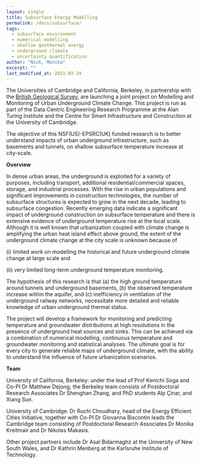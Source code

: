 ```yaml
---
layout: single
title: Subsurface Energy Modelling
permalink: /docs/subsurface/
tags:
  - subsurface environment
  - numerical modelling
  - shallow geothermal energy
  - underground climate
  - uncertainty quantification
author: "Nick, Monika"
excerpt: ""
last_modified_at: 2021-03-29
---
```



The Universities of Cambridge and California, Berkeley, in partnership with the [British Geological Survey](https://www.bgs.ac.uk/), are launching a joint project on Modelling and Monitoring of Urban Underground Climate Change. This project is run as part of the Data Centric Engineering Research Programme at the Alan Turing Institute and the Centre for Smart Infrastructure and Construction at the University of Cambridge.

The objective of this NSF(US)-EPSRC(UK) funded research is to better understand impacts of urban underground infrastructure, such as basements and tunnels, on shallow subsurface temperature increase at city-scale.

 

**Overview**

In dense urban areas, the underground is exploited for a variety of purposes, including transport, additional residential/commercial spaces, storage, and industrial processes. With the rise in urban populations and significant improvements in construction technologies, the number of subsurface structures is expected to grow in the next decade, leading to subsurface congestion. Recently emerging data indicate a significant impact of underground construction on subsurface temperature and there is extensive evidence of underground temperature rise at the local scale. Although it is well known that urbanization coupled with climate change is amplifying the urban heat island effect above ground, the extent of the underground climate change at the city scale is unknown because of

(i) limited work on modelling the historical and future underground climate change at large scale and

(ii) very limited long-term underground temperature monitoring.

The hypothesis of this research is that (a) the high ground temperature around tunnels and underground basements, (b) the observed temperature increase within the aquifer, and (c) inefficiency in ventilation of the underground railway networks, necessitate more detailed and reliable knowledge of urban underground thermal status.

The project will develop a framework for monitoring and predicting temperature and groundwater distributions at high resolutions in the presence of underground heat sources and sinks. This can be achieved via a combination of numerical modelling, continuous temperature and groundwater monitoring and statistical analyses. The ultimate goal is for every city to generate reliable maps of underground climate, with the ability to understand the influence of future urbanization scenarios.

 

**Team**

University of California, Berkeley: under the lead of Prof Kenichi Soga and Co-PI Dr Matthew Dejong, the Berkeley team consists of Postdoctoral Research Associates Dr Shenghan Zhang, and PhD students Alp Çinar, and Xiang Sun.

University of Cambridge: Dr Ruchi Choudhary, head of the Energy Efficient Cities Initiative, together with Co-PI Dr Giovanna Biscontin leads the Cambridge team consisting of Postdoctoral Research Associates Dr Monika Kreitmair and Dr Nikolas Makasis.

Other project partners include Dr Asal Bidarmaghz at the University of New South Wales, and Dr Kathrin Menberg at the Karlsruhe Institute of Technology.
